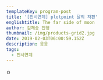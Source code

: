 ```yaml
---
templateKey: program-post
title: '[전시연계] plotpoint 달의 저편'
englishtitle: The far side of moon
author: 김채송 진행
thumbnail: /img/products-grid2.jpg
date: 2019-02-03T06:00:59.152Z
description: 응응
tags:
  - 전시연계
---
```

ㅇ
